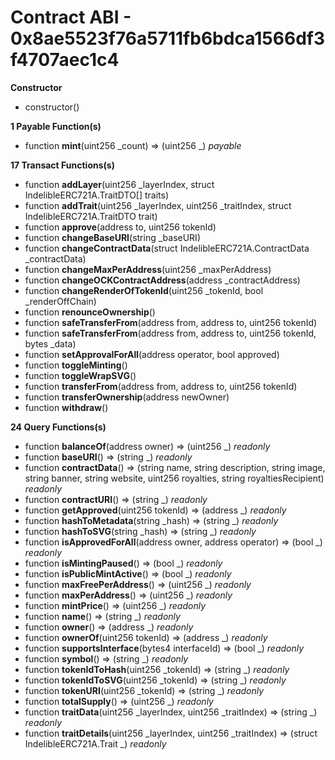 # Contract ABI - 0x8ae5523f76a5711fb6bdca1566df3f4707aec1c4




**Constructor**

- constructor()

**1 Payable Function(s)**

- function **mint**(uint256 _count) ⇒ (uint256 _) _payable_

**17 Transact Functions(s)**

- function **addLayer**(uint256 _layerIndex, struct IndelibleERC721A.TraitDTO[] traits)
- function **addTrait**(uint256 _layerIndex, uint256 _traitIndex, struct IndelibleERC721A.TraitDTO trait)
- function **approve**(address to, uint256 tokenId)
- function **changeBaseURI**(string _baseURI)
- function **changeContractData**(struct IndelibleERC721A.ContractData _contractData)
- function **changeMaxPerAddress**(uint256 _maxPerAddress)
- function **changeOCKContractAddress**(address _contractAddress)
- function **changeRenderOfTokenId**(uint256 _tokenId, bool _renderOffChain)
- function **renounceOwnership**()
- function **safeTransferFrom**(address from, address to, uint256 tokenId)
- function **safeTransferFrom**(address from, address to, uint256 tokenId, bytes _data)
- function **setApprovalForAll**(address operator, bool approved)
- function **toggleMinting**()
- function **toggleWrapSVG**()
- function **transferFrom**(address from, address to, uint256 tokenId)
- function **transferOwnership**(address newOwner)
- function **withdraw**()

**24 Query Functions(s)**

- function **balanceOf**(address owner) ⇒ (uint256 _) _readonly_
- function **baseURI**() ⇒ (string _) _readonly_
- function **contractData**() ⇒ (string name, string description, string image, string banner, string website, uint256 royalties, string royaltiesRecipient) _readonly_
- function **contractURI**() ⇒ (string _) _readonly_
- function **getApproved**(uint256 tokenId) ⇒ (address _) _readonly_
- function **hashToMetadata**(string _hash) ⇒ (string _) _readonly_
- function **hashToSVG**(string _hash) ⇒ (string _) _readonly_
- function **isApprovedForAll**(address owner, address operator) ⇒ (bool _) _readonly_
- function **isMintingPaused**() ⇒ (bool _) _readonly_
- function **isPublicMintActive**() ⇒ (bool _) _readonly_
- function **maxFreePerAddress**() ⇒ (uint256 _) _readonly_
- function **maxPerAddress**() ⇒ (uint256 _) _readonly_
- function **mintPrice**() ⇒ (uint256 _) _readonly_
- function **name**() ⇒ (string _) _readonly_
- function **owner**() ⇒ (address _) _readonly_
- function **ownerOf**(uint256 tokenId) ⇒ (address _) _readonly_
- function **supportsInterface**(bytes4 interfaceId) ⇒ (bool _) _readonly_
- function **symbol**() ⇒ (string _) _readonly_
- function **tokenIdToHash**(uint256 _tokenId) ⇒ (string _) _readonly_
- function **tokenIdToSVG**(uint256 _tokenId) ⇒ (string _) _readonly_
- function **tokenURI**(uint256 _tokenId) ⇒ (string _) _readonly_
- function **totalSupply**() ⇒ (uint256 _) _readonly_
- function **traitData**(uint256 _layerIndex, uint256 _traitIndex) ⇒ (string _) _readonly_
- function **traitDetails**(uint256 _layerIndex, uint256 _traitIndex) ⇒ (struct IndelibleERC721A.Trait _) _readonly_
